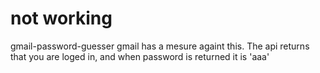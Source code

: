 # not working
gmail-password-guesser
gmail has a mesure againt this. The api returns that you are loged in, and when password is returned it is 'aaa'
